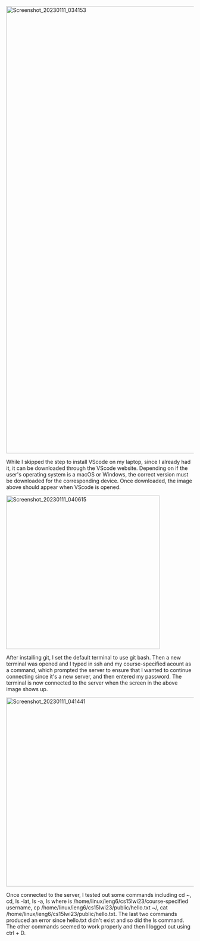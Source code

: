 <img width="1200" alt="Screenshot_20230111_034153" src="https://user-images.githubusercontent.com/122497642/212381254-1a12e71a-9f73-4973-9aa2-2890d09157c2.png">

While I skipped the step to install VScode on my laptop, since I already had it, it can be downloaded through the VScode website. Depending on if the user's operating system is a macOS or Windows, the correct version must be downloaded for the corresponding device. Once downloaded, the image above should appear when VScode is opened.



<img width="412" alt="Screenshot_20230111_040615" src="https://user-images.githubusercontent.com/122497642/212381257-e3ff3ea7-9b26-4b36-9344-2bf340be589f.png">

After installing git, I set the default terminal to use git bash. Then a new terminal was opened and I typed in ssh and my course-specified acount as a command, which prompted the server to ensure that I wanted to continue connecting since it's a new server, and then entered my password. The terminal is now connected to the server when the screen in the above image shows up.



<img width="507" alt="Screenshot_20230111_041441" src="https://user-images.githubusercontent.com/122497642/212381259-d7c5e092-7e81-4a60-8add-379ebccbaf6e.png">

Once connected to the server, I tested out some commands including cd ~, cd, ls -lat, ls -a, ls <directory> where <directory> is /home/linux/ieng6/cs15lwi23/course-specified username, cp /home/linux/ieng6/cs15lwi23/public/hello.txt ~/, cat /home/linux/ieng6/cs15lwi23/public/hello.txt. The last two commands produced an error since hello.txt didn't exist and so did the ls <directory> command. The other commands seemed to work properly and then I logged out using ctrl + D. 
